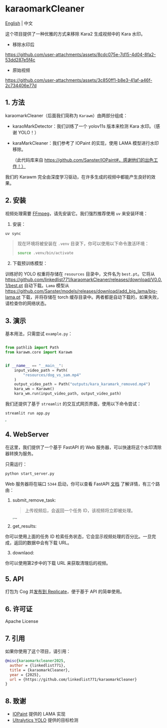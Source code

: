 # karaomarkCleaner

[English](README.md) | 中文

这个项目提供了一种优雅的方式来移除 Kara2 生成视频中的 Kara 水印。


- 移除水印后

https://github.com/user-attachments/assets/8cdc075e-7d15-4d04-8fa2-53dd287e5f4c

- 原始视频

https://github.com/user-attachments/assets/3c850ff1-b8e3-41af-a46f-2c734406e77d




## 1. 方法

karaomarkCleaner（后面我们简称为 `Karawm`）由两部分组成：

- karaoMarkDetector：我们训练了一个 yolov11s 版本来检测 Kara 水印。（感谢 YOLO！）

- karaMarkCleaner：我们参考了 IOPaint 的实现，使用 LAMA 模型进行水印移除。

  （此代码库来自 https://github.com/Sanster/IOPaint#，感谢他们的出色工作！）

我们的 Karawm 完全由深度学习驱动，在许多生成的视频中都能产生良好的效果。



## 2. 安装
视频处理需要 [FFmpeg](https://ffmpeg.org/)，请先安装它。我们强烈推荐使用 `uv` 来安装环境：

1. 安装：

```bash
uv sync
```

> 现在环境将被安装在 `.venv` 目录下，你可以使用以下命令激活环境：
>
> ```bash
> source .venv/bin/activate
> ```

2. 下载预训练模型：

训练好的 YOLO 权重将存储在 `resources` 目录中，文件名为 `best.pt`。它将从 https://github.com/linkedlist771/karaomarkCleaner/releases/download/V0.0.1/best.pt 自动下载。`Lama` 模型从 https://github.com/Sanster/models/releases/download/add_big_lama/big-lama.pt 下载，并将存储在 torch 缓存目录中。两者都是自动下载的，如果失败，请检查你的网络状态。

## 3. 演示

基本用法，只需尝试 `example.py`：

```python

from pathlib import Path
from karawm.core import Karawm


if __name__ == "__main__":
    input_video_path = Path(
        "resources/dog_vs_sam.mp4"
    )
    output_video_path = Path("outputs/kara_karamark_removed.mp4")
    kara_wm = Karawm()
    kara_wm.run(input_video_path, output_video_path)

```

我们还提供了基于 `streamlit` 的交互式网页界面，使用以下命令尝试：

```bash
streamlit run app.py
```

<img src="resources/app.png" style="zoom: 25%;" />

## 4. WebServer

在这里，我们提供了一个基于 FastAPI 的 Web 服务器，可以快速将这个水印清除器转换为服务。

只需运行：

```python
python start_server.py
```

Web 服务器将在端口 `5344` 启动，你可以查看 FastAPI [文档](http://localhost:5344/docs) 了解详情，有三个路由：

1. submit_remove_task:

   > 上传视频后，会返回一个任务 ID，该视频将立即被处理。

   <img src="resources/53abf3fd-11a9-4dd7-a348-34920775f8ad.png" alt="image" style="zoom: 25%;" />

2. get_results:

你可以使用上面的任务 ID 检索任务状态，它会显示视频处理的百分比。一旦完成，返回的数据中会有下载 URL。

3. downlaod:

你可以使用第2步中的下载 URL 来获取清理后的视频。

## 5. API

打包为 Cog 并[发布到 Replicate](https://replicate.com/uglyrobot/kara2-karamark-remover)，便于基于 API 的简单使用。

## 6. 许可证

Apache License



## 7. 引用

如果你使用了这个项目，请引用：

```bibtex
@misc{karaomarkcleaner2025,
  author = {linkedlist771},
  title = {karaomarkCleaner},
  year = {2025},
  url = {https://github.com/linkedlist771/karaomarkCleaner}
}
```

## 8. 致谢

- [IOPaint](https://github.com/Sanster/IOPaint) 提供的 LAMA 实现
- [Ultralytics YOLO](https://github.com/ultralytics/ultralytics) 提供的目标检测
